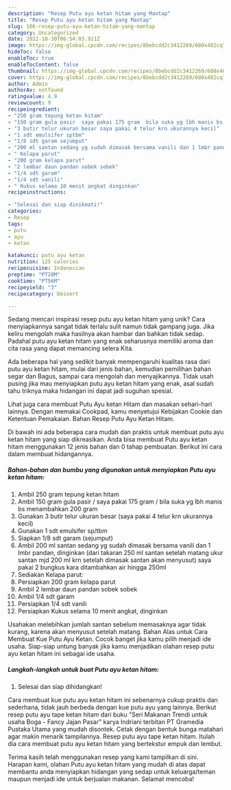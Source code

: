 ```yaml
---
description: "Resep Putu ayu ketan hitam yang Mantap"
title: "Resep Putu ayu ketan hitam yang Mantap"
slug: 106-resep-putu-ayu-ketan-hitam-yang-mantap
category: Uncategorized
date: 2022-10-30T06:54:03.911Z
image: https://img-global.cpcdn.com/recipes/8bebcdd2c3412269/680x482cq70/putu-ayu-ketan-hitam-foto-resep-utama.jpg
hideToc: false
enableToc: true
enableTocContent: false
thumbnail: https://img-global.cpcdn.com/recipes/8bebcdd2c3412269/680x482cq70/putu-ayu-ketan-hitam-foto-resep-utama.jpg
cover: https://img-global.cpcdn.com/recipes/8bebcdd2c3412269/680x482cq70/putu-ayu-ketan-hitam-foto-resep-utama.jpg
author: Admin
authorAv: notfound
ratingvalue: 4.9
reviewcount: 9
recipeingredient:
- "250 gram tepung ketan hitam"
- "150 gram gula pasir  saya pakai 175 gram  bila suka yg lbh manis bs menambahkan 200 gram"
- "3 butir telur ukuran besar saya pakai 4 telur krn ukurannya kecil"
- "1 sdt emulsifer sptbm"
- "1/8 sdt garam sejumput"
- "200 ml santan sedang yg sudah dimasak bersama vanili dan 1 lmbr pandan dinginkan dari takaran 250 ml santan setelah matang ukur santan mjd 200 ml krn setelah dimasak santan akan menyusut saya pakai 2 bungkus kara ditambahkan air hingga 250ml"
- " Kelapa parut"
- "200 gram kelapa parut"
- "2 lembar daun pandan sobek sobek"
- "1/4 sdt garam"
- "1/4 sdt vanili"
- " Kukus selama 10 menit angkat dinginkan"
recipeinstructions:

- "Selesai dan siap dinikmati!"
categories:
- Resep
tags:
- putu
- ayu
- ketan

katakunci: putu ayu ketan 
nutrition: 125 calories
recipecuisine: Indonesian
preptime: "PT28M"
cooktime: "PT56M"
recipeyield: "3"
recipecategory: Dessert

---
```





Sedang mencari inspirasi resep putu ayu ketan hitam yang unik? Cara menyiapkannya sangat tidak terlalu sulit namun tidak gampang juga. Jika keliru mengolah maka hasilnya akan hambar dan bahkan tidak sedap. Padahal putu ayu ketan hitam yang enak seharusnya memiliki aroma dan cita rasa yang dapat memancing selera Kita.





Ada beberapa hal yang sedikit banyak mempengaruhi kualitas rasa dari putu ayu ketan hitam, mulai dari jenis bahan, kemudian pemilihan bahan segar dan Bagus, sampai cara mengolah dan menyajikannya. Tidak usah pusing jika mau menyiapkan putu ayu ketan hitam yang enak,      asal sudah tahu triknya maka hidangan ini dapat jadi suguhan spesial.














Lihat juga cara membuat Putu Ayu ketan Hitam dan masakan sehari-hari lainnya. Dengan memakai Cookpad, kamu menyetujui Kebijakan Cookie dan Ketentuan Pemakaian. Bahan Resep Putu Ayu Ketan Hitam.






Di bawah ini ada beberapa cara mudah dan praktis untuk membuat putu ayu ketan hitam yang siap dikreasikan. Anda bisa membuat Putu ayu ketan hitam menggunakan 12 jenis bahan dan 0 tahap pembuatan. Berikut ini cara dalam membuat hidangannya.

<!--inarticleads1-->

##### Bahan-bahan dan bumbu yang digunakan untuk menyiapkan Putu ayu ketan hitam:

1. Ambil 250 gram tepung ketan hitam
1. Ambil 150 gram gula pasir / saya pakai 175 gram / bila suka yg lbh manis bs menambahkan 200 gram
1. Gunakan 3 butir telur ukuran besar (saya pakai 4 telur krn ukurannya kecil)
1. Gunakan 1 sdt emulsifer sp/tbm
1. Siapkan 1/8 sdt garam (sejumput)
1. Ambil 200 ml santan sedang yg sudah dimasak bersama vanili dan 1 lmbr pandan, dinginkan (dari takaran 250 ml santan setelah matang ukur santan mjd 200 ml krn setelah dimasak santan akan menyusut) saya pakai 2 bungkus kara ditambahkan air hingga 250ml
1. Sediakan  Kelapa parut:
1. Persiapkan 200 gram kelapa parut
1. Ambil 2 lembar daun pandan sobek sobek
1. Ambil 1/4 sdt garam
1. Persiapkan 1/4 sdt vanili
1. Persiapkan  Kukus selama 10 menit angkat, dinginkan


Usahakan melebihkan jumlah santan sebelum memasaknya agar tidak kurang, karena akan menyusut setelah matang. Bahan Alas untuk Cara Membuat Kue Putu Ayu Ketan. Cocok banget jika kamu pilih menjadi ide usaha. Siap-siap untung banyak jika kamu menjadikan olahan resep putu ayu ketan hitam ini sebagai ide usaha. 

<!--inarticleads2-->

##### Langkah-langkah untuk buat Putu ayu ketan hitam:


1. Selesai dan siap dihidangkan!

Cara membuat kue putu ayu ketan hitam ini sebenarnya cukup praktis dan sederhana, tidak jauh berbeda dengan kue putu ayu yang lainnya. Berikut resep putu ayu tape ketan hitam dari buku &#34;Seri Makanan Trendi untuk usaha Boga - Fancy Jajan Pasar&#34; karya Indriani terbitan PT Gramedia Pustaka Utama yang mudah disontek. Cetak dengan bentuk bunga matahari agar makin menarik tampilannya. Resep putu ayu tape ketan hitam. Itulah dia cara membuat putu ayu ketan hitam yang bertekstur empuk dan lembut. 

Terima kasih telah menggunakan resep yang kami tampilkan di sini. Harapan kami, olahan Putu ayu ketan hitam yang mudah di atas dapat membantu anda menyiapkan hidangan yang sedap untuk keluarga/teman maupun menjadi ide untuk berjualan makanan. Selamat mencoba!
